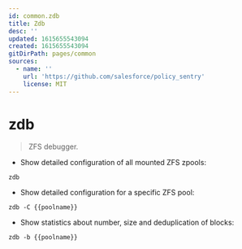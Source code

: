 ```yaml
---
id: common.zdb
title: Zdb
desc: ''
updated: 1615655543094
created: 1615655543094
gitDirPath: pages/common
sources:
  - name: ''
    url: 'https://github.com/salesforce/policy_sentry'
    license: MIT
---
```

# zdb

> ZFS debugger.

- Show detailed configuration of all mounted ZFS zpools:

`zdb`

- Show detailed configuration for a specific ZFS pool:

`zdb -C {{poolname}}`

- Show statistics about number, size and deduplication of blocks:

`zdb -b {{poolname}}`

